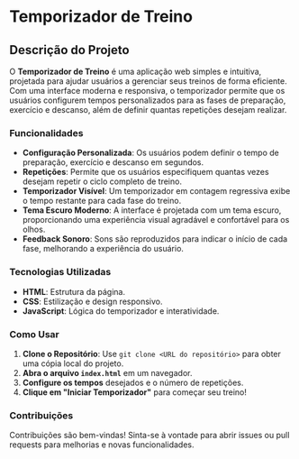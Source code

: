 
# Temporizador de Treino

## Descrição do Projeto

O **Temporizador de Treino** é uma aplicação web simples e intuitiva, projetada para ajudar usuários a gerenciar seus treinos de forma eficiente. Com uma interface moderna e responsiva, o temporizador permite que os usuários configurem tempos personalizados para as fases de preparação, exercício e descanso, além de definir quantas repetições desejam realizar.

### Funcionalidades

- **Configuração Personalizada**: Os usuários podem definir o tempo de preparação, exercício e descanso em segundos.
- **Repetições**: Permite que os usuários especifiquem quantas vezes desejam repetir o ciclo completo de treino.
- **Temporizador Visível**: Um temporizador em contagem regressiva exibe o tempo restante para cada fase do treino.
- **Tema Escuro Moderno**: A interface é projetada com um tema escuro, proporcionando uma experiência visual agradável e confortável para os olhos.
- **Feedback Sonoro**: Sons são reproduzidos para indicar o início de cada fase, melhorando a experiência do usuário.

### Tecnologias Utilizadas

- **HTML**: Estrutura da página.
- **CSS**: Estilização e design responsivo.
- **JavaScript**: Lógica do temporizador e interatividade.

### Como Usar

1. **Clone o Repositório**: Use `git clone <URL do repositório>` para obter uma cópia local do projeto.
2. **Abra o arquivo `index.html`** em um navegador.
3. **Configure os tempos** desejados e o número de repetições.
4. **Clique em "Iniciar Temporizador"** para começar seu treino!

### Contribuições

Contribuições são bem-vindas! Sinta-se à vontade para abrir issues ou pull requests para melhorias e novas funcionalidades.
